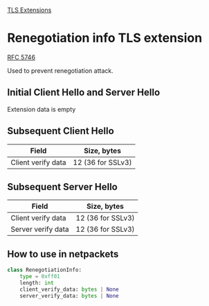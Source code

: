 [TLS Extensions](../extensions.md)

# Renegotiation info TLS extension

[RFC 5746](https://www.rfc-editor.org/rfc/rfc5746.html#section-3.2)

Used to prevent renegotiation attack.

## Initial Client Hello and Server Hello

Extension data is empty

## Subsequent Client Hello

| Field              | Size, bytes       |
|--------------------|-------------------|
| Client verify data | 12 (36 for SSLv3) |

## Subsequent Server Hello

| Field              | Size, bytes       |
|--------------------|-------------------|
| Client verify data | 12 (36 for SSLv3) |
| Server verify data | 12 (36 for SSLv3) |

## How to use in netpackets

```python
class RenegotiationInfo:
    type = 0xff01
    length: int
    client_verify_data: bytes | None
    server_verify_data: bytes | None
```